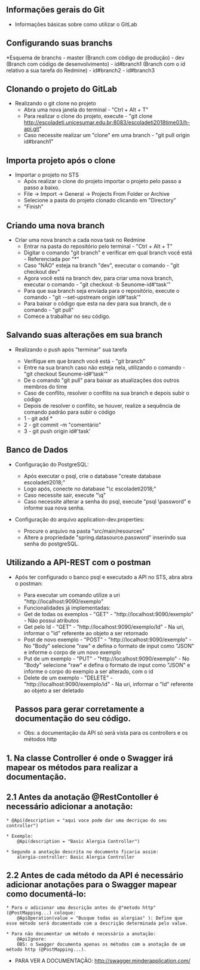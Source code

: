 ## Informações gerais do Git
* Informações básicas sobre como utilizar o GitLab

## Configurando suas branchs
*Esquema de branchs
    - master (Branch com código de produção)
      - dev (Branch com código de desenvolvimento)
		    - id#branch1 (Branch com o id relativo a sua tarefa do Redmine)
		    - id#branch2
		    - id#branch3

## Clonando o projeto do GitLab    
* Realizando o git clone no projeto
    - Abra uma nova janela do terminal - "Ctrl + Alt + T"
    - Para realizar o clone do projeto, execute - "git clone http://escoladeti.unicesumar.edu.br:8083/escoladeti2018time03/h-api.git"
    - Caso necessite realizar um "clone" em uma branch - "git pull origin id#branch1"
    
## Importa projeto após o clone
* Importar o projeto no STS
    - Após realizar o clone do projeto importar o projeto pelo passo a passo a baixo.
    - File -> Import -> General -> Projects From Folder or Archive
    - Selecione a pasta do projeto clonado clicando em "Directory"
    - "Finish"

## Criando uma nova branch
* Criar uma nova branch a cada nova task no Redmine
    - Entrar na pasta do repositório pelo terminal - "Ctrl + Alt + T"
    - Digitar o comando "git branch" e verificar em qual branch você está - Referenciada por "*"
    - Caso "NÃO" esteja na branch "dev", executar o comando - "git checkout dev"
    - Agora você está na branch dev, para criar uma nova branch, executar o comando - "git checkout -b Seunome-id#'task'" 
    - Para que sua branch seja enviada para o repositório, execute o comando - "git --set-upstream origin id#'task'"
    - Para baixar o código que esta na dev para sua branch, de o comando - "git pull"
    - Comece a trabalhar no seu código.

## Salvando suas alterações em sua branch
* Realizando o push após "terminar" sua tarefa

    - Verifique em que branch você está - "git branch"
    - Entre na sua branch caso não esteja nela, utilizando o comando - "git checkout Seunome-id#'task'"
    - De o comando "git pull" para baixar as atualizações dos outros membros do time 
    - Caso de conflito, resolver o conflito na sua branch e depois subir o código
    - Depois de resolver o conflito, se houver, realize a sequência de comando padrão para subir o código 
    - 1 - git add * 
    - 2 - git commit -m "comentário"
    - 3 - git push origin id#'task'

## Banco de Dados
* Configuração do PostgreSQL:
    - Após executar o psql, crie o database "create database escoladeti2018;"
    - Logo após, conecte no database "\c escoladeti2018;"
    - Caso necessite sair, execute "\q"
    - Caso necessite alterar a senha do psql, execute "psql \password" e informe sua nova senha.

* Configuração do arquivo application-dev.properties:
    - Procure o arquivo na pasta "src/main/resources"
    - Altere a propriedade "spring.datasource.password" inserindo sua senha do postgreSQL.

## Utilizando a API-REST com o postman
* Após ter configurado o banco psql e executado a API no STS, abra abra o postman:
    - Para executar um comando utilize a uri "http://localhost:9090/exemplo"
    - Funcionalidades já implementadas:
    - Get de todas os exemplos - "GET" - "http://localhost:9090/exemplo" - Não possui atributos
    - Get pelo Id - "GET" - "http://localhost:9090/exemplo/Id" - Na uri, informar o "Id" referente ao objeto a ser retornado
    - Post de novo exemplo - "POST" - "http://localhost:9090/exemplo" - No "Body" selecione "raw" e defina o formato de input como "JSON" e informe o corpo de um novo exemplo
    - Put de um exemplo - "PUT" - "http://localhost:9090/exemplo" - No "Body" selecione "raw" e defina o formato de input como "JSON" e informe o corpo do exemplo a ser alterado, com o id
    - Delete de um exemplo - "DELETE" - "http://localhost:9090/exemplo/id" - Na uri, informar o "Id" referente ao objeto a ser deletado
    
    ## Passos para gerar corretamente a documentação do seu código.
	* Obs: a documentação da API só será vista para os controllers e os métodos http

## 1. Na classe Controller é onde o Swagger irá mapear os métodos para realizar a documentação.

## 2.1 Antes da anotação @RestContoller é necessário adicionar a anotação:
    * @Api(description = "aqui voce pode dar uma decriçao do seu controller")
        
	* Exemplo:
		@Api(description = "Basic Alergia Controller")

    * Segundo a anotação descrita no documento ficaria assim:
        alergia-controller: Basic Alergia Controller

## 2.2 Antes de cada método da API é necessário adicionar anotações para o Swagger mapear como documentá-lo:
    * Para o adicionar uma descrição antes do @"metodo http" (@PostMapping...) coloque:
        @ApiOperation(value = "Busque todas as alergias" ): Define que esse método será documentado com a descrição determinada pelo value.
  
    * Para não documentar um método é necessário a anotação:
        @ApiIgnore: 
        OBS: o Swagger documenta apenas os métodos com a anotação de um método http (@PostMapping...).

* PARA VER A DOCUMENTAÇÃO: http://swagger.minderapplication.com/


   






